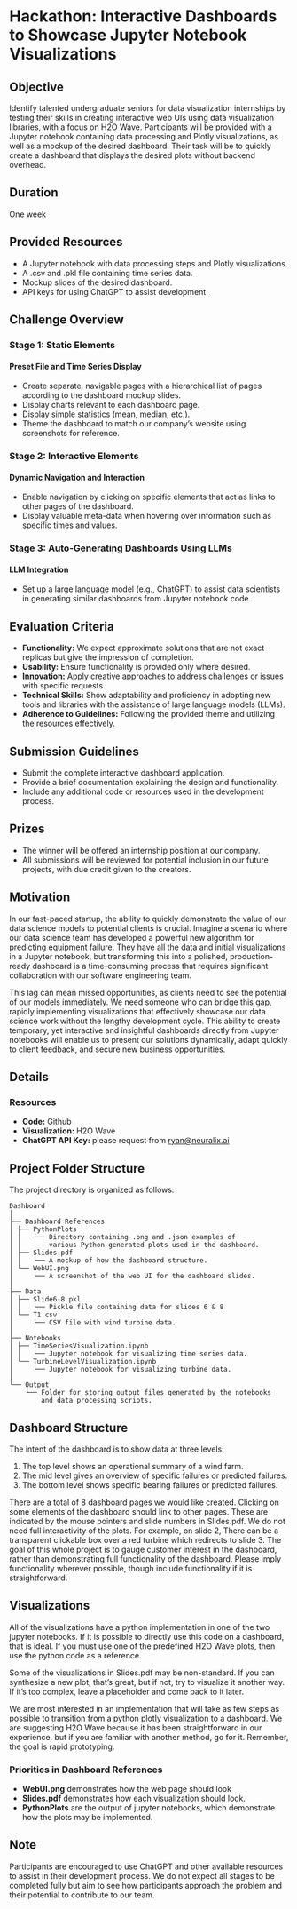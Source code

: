 # Hackathon: Interactive Dashboards to Showcase Jupyter Notebook Visualizations

## Objective
Identify talented undergraduate seniors for data visualization internships by testing their skills in creating interactive web UIs using data visualization libraries, with a focus on H2O Wave. Participants will be provided with a Jupyter notebook containing data processing and Plotly visualizations, as well as a mockup of the desired dashboard. Their task will be to quickly create a dashboard that displays the desired plots without backend overhead.

## Duration
One week

## Provided Resources
- A Jupyter notebook with data processing steps and Plotly visualizations.
- A .csv and .pkl file containing time series data.
- Mockup slides of the desired dashboard.
- API keys for using ChatGPT to assist development.

## Challenge Overview

### Stage 1: Static Elements

#### Preset File and Time Series Display
- Create separate, navigable pages with a hierarchical list of pages according to the dashboard mockup slides.
- Display charts relevant to each dashboard page.
- Display simple statistics (mean, median, etc.).
- Theme the dashboard to match our company’s website using screenshots for reference.

### Stage 2: Interactive Elements

#### Dynamic Navigation and Interaction
- Enable navigation by clicking on specific elements that act as links to other pages of the dashboard.
- Display valuable meta-data when hovering over information such as specific times and values.

### Stage 3: Auto-Generating Dashboards Using LLMs

#### LLM Integration
- Set up a large language model (e.g., ChatGPT) to assist data scientists in generating similar dashboards from Jupyter notebook code.

## Evaluation Criteria
- **Functionality:** We expect approximate solutions that are not exact replicas but give the impression of completion.
- **Usability:** Ensure functionality is provided only where desired.
- **Innovation:** Apply creative approaches to address challenges or issues with specific requests.
- **Technical Skills:** Show adaptability and proficiency in adopting new tools and libraries with the assistance of large language models (LLMs).
- **Adherence to Guidelines:** Following the provided theme and utilizing the resources effectively.

## Submission Guidelines
- Submit the complete interactive dashboard application.
- Provide a brief documentation explaining the design and functionality.
- Include any additional code or resources used in the development process.

## Prizes
- The winner will be offered an internship position at our company.
- All submissions will be reviewed for potential inclusion in our future projects, with due credit given to the creators.

## Motivation
In our fast-paced startup, the ability to quickly demonstrate the value of our data science models to potential clients is crucial. Imagine a scenario where our data science team has developed a powerful new algorithm for predicting equipment failure. They have all the data and initial visualizations in a Jupyter notebook, but transforming this into a polished, production-ready dashboard is a time-consuming process that requires significant collaboration with our software engineering team.

This lag can mean missed opportunities, as clients need to see the potential of our models immediately. We need someone who can bridge this gap, rapidly implementing visualizations that effectively showcase our data science work without the lengthy development cycle. This ability to create temporary, yet interactive and insightful dashboards directly from Jupyter notebooks will enable us to present our solutions dynamically, adapt quickly to client feedback, and secure new business opportunities.

## Details

### Resources
- **Code:** Github
- **Visualization:** H2O Wave
- **ChatGPT API Key:** please request from ryan@neuralix.ai

## Project Folder Structure
The project directory is organized as follows:
```
Dashboard
│
├── Dashboard References  
│ ├── PythonPlots  
│ │   └── Directory containing .png and .json examples of  
│ │       various Python-generated plots used in the dashboard.  
│ ├── Slides.pdf  
│ │   └── A mockup of how the dashboard structure.  
│ └── WebUI.png  
│     └── A screenshot of the web UI for the dashboard slides.  
│  
├── Data  
│ ├── Slide6-8.pkl  
│ │   └── Pickle file containing data for slides 6 & 8  
│ └── T1.csv  
│     └── CSV file with wind turbine data.  
│  
├── Notebooks  
│ ├── TimeSeriesVisualization.ipynb  
│ │   └── Jupyter notebook for visualizing time series data.  
│ └── TurbineLevelVisualization.ipynb  
│     └── Jupyter notebook for visualizing turbine data.  
│  
└── Output  
    └── Folder for storing output files generated by the notebooks  
        and data processing scripts.  
```

## Dashboard Structure
The intent of the dashboard is to show data at three levels:
1. The top level shows an operational summary of a wind farm.
2. The mid level gives an overview of specific failures or predicted failures.
3. The bottom level shows specific bearing failures or predicted failures.

There are a total of 8 dashboard pages we would like created. Clicking on some elements of the dashboard should link to other pages. These are indicated by the mouse pointers and slide numbers in Slides.pdf. We do not need full interactivity of the plots. For example, on slide 2, There can be a transparent clickable box over a red turbine which redirects to slide 3. The goal of this whole project is to gauge customer interest in the dashboard, rather than demonstrating full functionality of the dashboard. Please imply functionality wherever possible, though include functionality if it is straightforward.

## Visualizations
All of the visualizations have a python implementation in one of the two jupyter notebooks. If it is possible to directly use this code on a dashboard, that is ideal. If you must use one of the predefined H2O Wave plots, then use the python code as a reference.

Some of the visualizations in Slides.pdf may be non-standard. If you can synthesize a new plot, that’s great, but if not, try to visualize it another way. If it’s too complex, leave a placeholder and come back to it later.

We are most interested in an implementation that will take as few steps as possible to transition from a python plotly visualization to a dashboard. We are suggesting H2O Wave because it has been straightforward in our experience, but if you are familiar with another method, go for it. Remember, the goal is rapid prototyping.

### Priorities in Dashboard References
- **WebUI.png** demonstrates how the web page should look
- **Slides.pdf** demonstrates how each visualization should look.
- **PythonPlots** are the output of jupyter notebooks, which demonstrate how the plots may be implemented.

## Note
Participants are encouraged to use ChatGPT and other available resources to assist in their development process. We do not expect all stages to be completed fully but aim to see how participants approach the problem and their potential to contribute to our team.